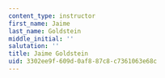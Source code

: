 ```yaml
---
content_type: instructor
first_name: Jaime
last_name: Goldstein
middle_initial: ''
salutation: ''
title: Jaime Goldstein
uid: 3302ee9f-609d-0af8-87c8-c7361063e68c
---
```

